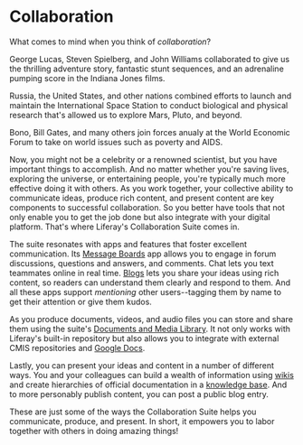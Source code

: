 # Collaboration [](id=collaboration)

What comes to mind when you think of *collaboration*? 

George Lucas, Steven Spielberg, and John Williams collaborated to give us the
thrilling adventure story, fantastic stunt sequences, and an adrenaline pumping
score in the Indiana Jones films. 

Russia, the United States, and other nations combined efforts to launch and
maintain the International Space Station to conduct biological and physical
research that's allowed us to explore Mars, Pluto, and beyond. 

Bono, Bill Gates, and many others join forces anualy at the World Economic Forum
to take on world issues such as poverty and AIDS. 

Now, you might not be a celebrity or a renowned scientist, but you have
important things to accomplish. And no matter whether you're saving lives,
exploring the universe, or entertaining people, you're typically much more
effective doing it with others. As you work together, your collective ability to
communicate ideas, produce rich content, and present content are key components
to successful collaboration. So you better have tools that not only enable you
to get the job done but also integrate with your digital platform. That's where
Liferay's Collaboration Suite comes in. 

The suite resonates with apps and features that foster excellent communication.
Its [Message Boards](https://dev.liferay.com/discover/portal/-/knowledge_base/7-0/creating-forums-with-message-boards)
app allows you to engage in forum discussions, questions and answers, and
comments. Chat lets you text teammates online in real time.
[Blogs](https://dev.liferay.com/discover/portal/-/knowledge_base/7-0/publishing-blogs)
lets you share your ideas using rich content, so readers can understand them
clearly and respond to them. And all these apps support *mentioning* other
users--tagging them by name to get their attention or give them kudos. 

As you produce documents, videos, and audio files you can store and share them
using the suite's [Documents and Media Library](/participate/liferaypedia/-/wiki/Main/Documents+and+Media).
It not only works with Liferay's built-in repository but also allows you to
integrate with external CMIS repositories and [Google Docs](https://dev.liferay.com/discover/portal/-/knowledge_base/7-0/publishing-files#accessing-google-docs). 

Lastly, you can present your ideas and content in a number of different ways.
You and your colleagues can build a wealth of information using
[wikis](https://dev.liferay.com/discover/portal/-/knowledge_base/7-0/working-together-with-the-wiki)
and create hierarchies of official documentation in a [knowledge base](https://dev.liferay.com/discover/portal/-/knowledge_base/7-0/informing-users-with-the-knowledge-base).
And to more personably publish content, you can post a public blog entry. 

These are just some of the ways the Collaboration Suite helps you communicate,
produce, and present. In short, it empowers you to labor together with others in
doing amazing things! 



